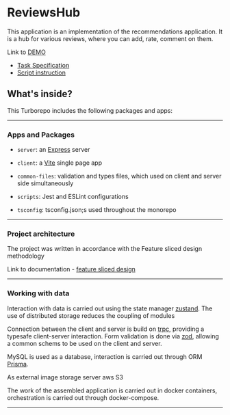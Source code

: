 # ReviewsHub

This application is an implementation of the recommendations application. It is a hub for various reviews, where you can add, rate, comment on them.

Link to [DEMO](https://reviewshub.pro)

- [Task Specification](docs/taskSpecification.md)
- [Script instruction](docs/scriptInstruction.md)

## What's inside?

This Turborepo includes the following packages and apps:

----
### Apps and Packages

- `server`: an [Express](https://expressjs.com/) server

- `client`: a [Vite](https://vitejs.dev/) single page app

- `common-files`: validation and types files, which used on client and server side simultaneously
- `scripts`: Jest and ESLint configurations
- `tsconfig`: tsconfig.json;s used throughout the monorepo

----

### Project architecture

The project was written in accordance with the Feature sliced design methodology

Link to documentation - [feature sliced design](https://feature-sliced.design/docs/get-started/tutorial)

----

### Working with data

Interaction with data is carried out using the  state manager [zustand](https://github.com/pmndrs/zustand). The use of distributed storage reduces the coupling of modules

Connection between the client and server is build on [trpc](https://trpc.io/), providing a typesafe client-server interaction.
Form validation is done via [zod](https://zod.dev/), allowing a common schems to be used on the client and server.

MySQL is used as a database, interaction is carried out through ORM [Prisma](https://www.prisma.io/).

As external image storage server aws S3

The work of the assembled application is carried out in docker containers, orchestration is carried out through docker-compose.

----
